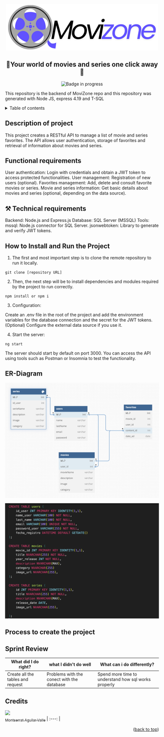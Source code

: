 <a name="readme-top"></a>

<div align="center">

![MovieZone Logo](/images/logoInvertido.png)

## 🍿Your world of movies and series one click away🍿

![Badge in progress](https://img.shields.io/badge/STATUS-DONE-green)

</div>

This repository is the backend of MoviZone repo and this repository was generated with Node JS, express 4.19 and T-SQL

<details>
<summary>Table of contents</summary>

- [Description of project](#description-of-project)
- [Functional Requirements](#functional-requirements)
  - [ 🛠️ Technical requirements](#technical-requirements)
- [How to Install and Run the Project](#how-to-install-and-run-the-project)
- [Process to create the project](#process-to-create-the-project)
- [Sprint Review](#sprint-review)
- [Credits](#credits)

</details>

## Description of project

This project creates a RESTful API to manage a list of movie and series favorites. The API allows user authentication, storage of favorites and retrieval of information about movies and series.

## Functional requirements

User authentication: Login with credentials and obtain a JWT token to access protected functionalities.
User management: Registration of new users (optional).
Favorites management: Add, delete and consult favorite movies or series.
Movie and series information: Get basic details about movies and series (optional, depending on the data source).

## ⚒️ Technical requirements

Backend: Node.js and Express.js
Database: SQL Server (MSSQL)
Tools:
mssql: Node.js connector for SQL Server.
jsonwebtoken: Library to generate and verify JWT tokens.

## How to Install and Run the Project

1. The first and most important step is to clone the remote repository to run it locally.

```
git clone [repository URL]
```

2. Then, the next step will be to install dependencies and modules required by the project to run correctly.

```
npm install or npm i
```

3. Configuration:

Create an .env file in the root of the project and add the environment variables for the database connection and the secret for the JWT tokens.
(Optional) Configure the external data source if you use it.

4. Start the server:

```
ng start
```

The server should start by default on port 3000. You can access the API using tools such as Postman or Insomnia to test the functionality.

## ER-Diagram

![Diagrama ER](/images/ER-DATABASE.png)

![QUERIES-SQL](/images/sql.png)

## Process to create the project

## Sprint Review

| What did I do right?              | what I didn't do well                      | What can i do differently?                           |
| --------------------------------- | ------------------------------------------ | ---------------------------------------------------- |
| Create all the tables and request | Problems with the conect with the database | Spend more time to understand how sql works properly |

## Credits

[<img src="https://avatars.githubusercontent.com/u/116055107?v=4" width=115><br><sub>Montserrat Aguilar Valle</sub>](https://github.com/montsegv-2)
| :---: |

<p align="right">(<a href="#readme-top">back to top</a>)</p>

[typescript-url]: https://www.typescriptlang.org/
[typescript-badge]: https://img.shields.io/badge/Typescript-007ACC?style=for-the-badge&logo=typescript&logoColor=white&color=blue
[tailwind-url]: https://tailwindcss.com/
[tailwind-badge]: https://img.shields.io/badge/Tailwind-ffffff?style=for-the-badge&logo=tailwindcss&logoColor=38bdf8
[angular-url]: https://angular.dev/
[angular-badge]: https://img.shields.io/badge/Angular-DD0031?style=for-the-badge&logo=angular&logoColor=white
